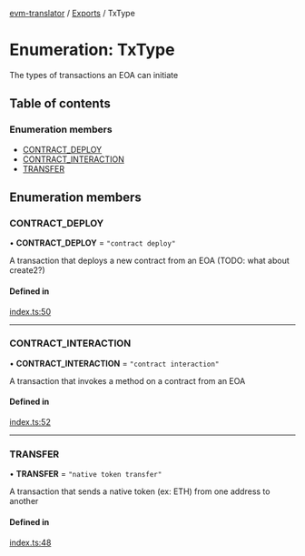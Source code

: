 [evm-translator](../README.md) / [Exports](../modules.md) / TxType

# Enumeration: TxType

The types of transactions an EOA can initiate

## Table of contents

### Enumeration members

-   [CONTRACT_DEPLOY](TxType.md#contract_deploy)
-   [CONTRACT_INTERACTION](TxType.md#contract_interaction)
-   [TRANSFER](TxType.md#transfer)

## Enumeration members

### CONTRACT_DEPLOY

• **CONTRACT_DEPLOY** = `"contract deploy"`

A transaction that deploys a new contract from an EOA (TODO: what about create2?)

#### Defined in

[index.ts:50](https://github.com/polyweave/evm-translator/blob/2d1be25/src/interfaces/index.ts#L50)

---

### CONTRACT_INTERACTION

• **CONTRACT_INTERACTION** = `"contract interaction"`

A transaction that invokes a method on a contract from an EOA

#### Defined in

[index.ts:52](https://github.com/polyweave/evm-translator/blob/2d1be25/src/interfaces/index.ts#L52)

---

### TRANSFER

• **TRANSFER** = `"native token transfer"`

A transaction that sends a native token (ex: ETH) from one address to another

#### Defined in

[index.ts:48](https://github.com/polyweave/evm-translator/blob/2d1be25/src/interfaces/index.ts#L48)
